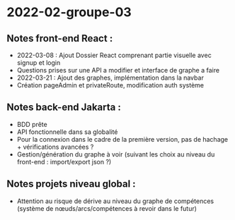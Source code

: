 # 2022-02-groupe-03

## Notes front-end React : 

- 2022-03-08 : Ajout Dossier React comprenant partie visuelle avec signup et login
- Questions prises sur une API a modifier et interface de graphe a faire
- 2022-03-21 : Ajout des graphes, implémentation dans la navbar 
- Création pageAdmin et privateRoute, modification auth système


## Notes back-end Jakarta :

- BDD prête
- API fonctionnelle dans sa globalité
- Pour la connexion dans le cadre de la première version, pas de hachage + vérifications avancées ?
- Gestion/génération du graphe à voir (suivant les choix au niveau du front-end : import/export json ?)

## Notes projets niveau global :

- Attention au risque de dérive au niveau du graphe de compétences (système de nœuds/arcs/compétences à revoir dans le futur)
